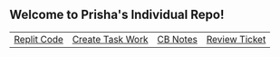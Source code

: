 ## Welcome to Prisha's Individual Repo!

<table>
     <tr>
         <td><a href="https://replit.com/@PrishaBoreddy/PleasingFaithfulPostscript#matrix.py">Replit Code</a></td>
         <td><a href="https://github.com/PrishaB/Individual_Repo2.0/wiki/Create-Task-Work-and-Code">Create Task Work</a></td>
         <td><a href="https://github.com/PrishaB/Individual_Repo2.0/wiki/Notes-and-Plans">CB Notes</a></td>
         <td><a href="https://github.com/PrishaB/Individual_Repo2.0/projects/1#card-79113428">Review Ticket</a></td>
     </tr>
 </table>
